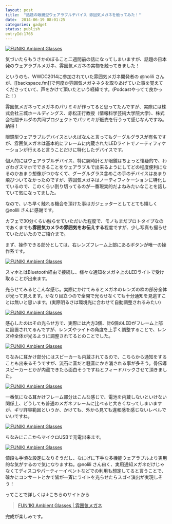 ```yaml
---
layout: post
title:  "話題の眼鏡型ウェアラブルデバイス 雰囲気メガネを触ってみた！"
date:  2014-06-19 08:01:25
categories: gadget
status: publish
entryId:1765
---
```

<a class='flickr2tag-img' href='http://www.flickr.com/photo.gne?id=14272446599' title='FUNIKI Ambient Glasses'><img src='http://farm4.staticflickr.com/3879/14272446599_316ccfd29d_c.jpg' alt='FUNIKI Ambient Glasses'></a>

気づいたらもうさかのぼること二週間前の話になってしまいますが、話題の日本発のウェアラブルメガネ、雰囲気メガネの実物を触ってきました！

というのも、WWDC2014に参加されていた雰囲気メガネ開発者の @nolili さんが、[[backspace.fm]]で何度か雰囲気メガネネタを取りあげていた事を覚えてくださっていて、声をかけて頂いたという経緯です。(Podcastやってて良かった！)

雰囲気メガネってメガネのパリミキが作ってると思ってたんですが、実際には株式会社三城ホールディングス、赤松正行教授（情報科学芸術大学院大学）、株式会社間チルダの共同プロジェクトでパリミキが販売を行うって感じなんですね。納得！

眼鏡型ウェアラブルデバイスといえばなんと言ってもグーグルグラスが有名ですが、雰囲気メガネは基本的にフレームに内蔵されたLEDライトでノーティフィケーションが行えると言うことだけに特化したデバイスです。

個人的にはウェアラブルデバイス、特に腕時計とか眼鏡はちょっと懐疑的で、わざわざスマホでできることをウェアラブルで出来るようにしてどの程度便利になるのかあまり想像がつかなくて、グーグルグラス含めこの手のデバイスはあまり飛びついてなかったのですが、雰囲気メガネはノーティフィケーションに特化しているので、このくらい割り切ってるのが一番現実的だよねみたいなことを話していて気になってました。

なので、いち早く触れる機会を頂けた事はガジェッターとしてとても嬉しく @nolili さんに感謝です。

カフェで30分くらい触らせていただいた程度で、モノもまだプロトタイプなのであくまでも**雰囲気カメラの雰囲気をお伝えする**程度ですが、少し写真も撮らせていただいたのでご紹介まで。

まず、操作できる部分としては、右レンズフレーム上部にあるボタンが唯一の操作系です。

<a class='flickr2tag-img' href='http://www.flickr.com/photo.gne?id=14272448329' title='FUNIKI Ambient Glasses'><img src='http://farm4.staticflickr.com/3910/14272448329_800a38c02a_c.jpg' alt='FUNIKI Ambient Glasses'></a>

スマホとはBluetooth経由で接続し、様々な通知をメガネ上のLEDライトで受け取ることが出来ます。

光らせてみるとこんな感じ。実際にかけてみるとメガネのレンズの枠の部分全体が光って見えます。かなり目立つので全開で光らせなくても十分通知を見逃すことは無いと思います。(実際明るさは環境光に合わせて自動調整されるみたい)

<a class='flickr2tag-img' href='http://www.flickr.com/photo.gne?id=14272644757' title='FUNIKI Ambient Glasses'><img src='http://farm6.staticflickr.com/5564/14272644757_50f4a3b594_c.jpg' alt='FUNIKI Ambient Glasses'></a>

感心したのはその光らせ方で、実際には片方3個、計6個のLEDがフレーム上部に設置されてるんですが、レンズやライトの角度を上手く調整することで、レンズ枠全体が光るように調整されてるとのことでした。

<a class='flickr2tag-img' href='http://www.flickr.com/photo.gne?id=14272449169' title='FUNIKI Ambient Glasses'><img src='http://farm3.staticflickr.com/2906/14272449169_5459c625fd_c.jpg' alt='FUNIKI Ambient Glasses'></a>

ちなみに耳かけ部分にはスピーカーも内蔵されてるので、こちらから通知をすることも出来るそうですが、流石に音だと騒音にかき消される事が多そう。骨伝導スピーカーとかが内蔵できたら面白そうですねとフィードバックさせて頂きました。

<a class='flickr2tag-img' href='http://www.flickr.com/photo.gne?id=14457971594' title='FUNIKI Ambient Glasses'><img src='http://farm3.staticflickr.com/2905/14457971594_ef981e0073_c.jpg' alt='FUNIKI Ambient Glasses'></a>

一番気になる耳かけフレーム部分はこんな感じで、電池を内蔵しないといけない関係上、どうしても普通のメガネフレームに比べると大きくなってしまいますが、ギリ許容範囲というか、かけても、外から見ても違和感を感じないレベルでいいですね。

<a class='flickr2tag-img' href='http://www.flickr.com/photo.gne?id=14272487820' title='FUNIKI Ambient Glasses'><img src='http://farm4.staticflickr.com/3855/14272487820_2f09e07a46_c.jpg' alt='FUNIKI Ambient Glasses'></a>

ちなみにここからマイクロUSBで充電出来ます。

<a class='flickr2tag-img' href='http://www.flickr.com/photo.gne?id=14272487330' title='FUNIKI Ambient Glasses'><img src='http://farm4.staticflickr.com/3889/14272487330_745fcb7fd7_c.jpg' alt='FUNIKI Ambient Glasses'></a>

値段も手頃な設定になりそうだし、なにげに下手な多機能ウェアラブルより実用的な気がするので気になりますね。@nolili さん曰く、実用通知メガネだけじゃなくてディスコやパーティーイベントなどでの利用も想定してると言うことで、確かにコンサートとかで皆が一斉にライトを光らせたらスゴイ演出が実現しそう！

ってことで詳しくは↓こちらのサイトから

> [FUN'IKI Ambient Glasses | 雰囲気メガネ](http://fun-iki.com/)

完成が楽しみです。
